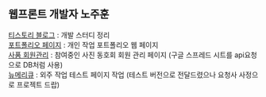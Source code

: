 ## 웹프론트 개발자 노주훈
[티스토리 블로그](https://non-traditional-developer.tistory.com/)
: 개발 스터디 정리   
[포트폴리오 페이지](https://rohjoohoon.github.io/project/portfolio/)
: 개인 작업 포트폴리오 웹 페이지   
[사품 회원관리](https://rohjoohoon.github.io/project/sapum/)
: 참여중인 사진 동호회 회원 관리 페이지  (구글 스프레드 시트를 api요청으로 DB처럼 사용)   
[뉴메리큐](https://rohjoohoon.github.io/project/numerique/)
: 외주 작업 테스트 페이지 작업 (테스트 버전으로 전달드렸으나 요청사 사정으로 프로젝트 드랍)   

